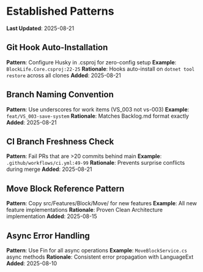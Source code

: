 # Established Patterns
**Last Updated**: 2025-08-21

## Git Hook Auto-Installation
**Pattern**: Configure Husky in .csproj for zero-config setup
**Example**: `BlockLife.Core.csproj:22-25`
**Rationale**: Hooks auto-install on `dotnet tool restore` across all clones
**Added**: 2025-08-21

## Branch Naming Convention
**Pattern**: Use underscores for work items (VS_003 not vs-003)
**Example**: `feat/VS_003-save-system`
**Rationale**: Matches Backlog.md format exactly
**Added**: 2025-08-21

## CI Branch Freshness Check
**Pattern**: Fail PRs that are >20 commits behind main
**Example**: `.github/workflows/ci.yml:49-99`
**Rationale**: Prevents surprise conflicts during merge
**Added**: 2025-08-21

## Move Block Reference Pattern
**Pattern**: Copy src/Features/Block/Move/ for new features
**Example**: All new feature implementations
**Rationale**: Proven Clean Architecture implementation
**Added**: 2025-08-15

## Async Error Handling
**Pattern**: Use Fin<T> for all async operations
**Example**: `MoveBlockService.cs` async methods
**Rationale**: Consistent error propagation with LanguageExt
**Added**: 2025-08-10